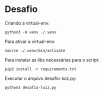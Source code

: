# Desafio

Criando a virtual-env:
```
python3 -m venv ./.venv
```
Para ativar a virtual-env:
```
source ./.venv/bin/activate
```
Para instalar as libs necessárias para o script:
```
pip3 install -r requirements.txt
```
Executar o arquivo desafio-luiz.py:
```
python3 desafio-luiz.py
```

